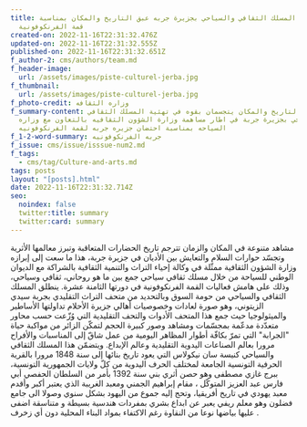 ```yaml
---
title: خصوصيات المسلك الثقافي والسياحي بجزيرة جربه عبق التاريخ والمكان بمناسبة
  قمة الفرنكوفونية
created-on: 2022-11-16T22:31:32.476Z
updated-on: 2022-11-16T22:31:32.555Z
published-on: 2022-11-16T22:31:32.651Z
f_author-2: cms/authors/team.md
f_header-image:
  url: /assets/images/piste-culturel-jerba.jpg
f_thumbnail:
  url: /assets/images/piste-culturel-jerba.jpg
f_photo-credit: وزاره الثقافه
f_summary-content: عبق التاريخ والمكان يتجسمان بقوه في تهئية المسلك الثقافي
  والسياحي بجزيرة جربة في اطار مساهمة وزارة الشؤون الثقافيه بالتعاون مع وزاره
  السياحه بمناسبة احتضان جزيره جربه لقمة الفرنكوفونيه
f_1-2-word-summary: جربه الفرنكوفونيه
f_issue: cms/issue/isssue-num2.md
f_tags:
  - cms/tag/Culture-and-arts.md
tags: posts
layout: "[posts].html"
date: 2022-11-16T22:31:32.714Z
seo:
  noindex: false
  twitter:title: summary
  twitter:card: summary
---
```

مشاهد متنوعة في المكان والزمان تترجم تاريخ الحضارات المتعاقبة وتبرز معالمها الأثرية وتجسّد حوارات السلام والتعايش بين الأديان في جزيرة جربة، هذا ما سعت إلى إبرازه وزارة الشؤون الثقافية ممثّلة في وكالة إحياء التراث والتنمية الثقافية بالشراكة مع الديوان الوطني للسياحة من خلال مسلك ثقافي سياحي جمع بين ما هو روحاني، ثقافي وسياحي، وذلك على هامش فعاليات القمة الفرنكوفونية في دورتها الثامنة عشرة. ينطلق المسلك الثقافي والسياحي من حومة السوق وبالتحديد من متحف التراث التقليدي بجربة سيدي الزيتوني، وهو صورة لعادات وخصوصيات أهالي جزيرة الأحلام تداولتها الأساطير والميثولوجيا حيث جمع هذا المتحف الأدوات والتحف التقليدية التي وُزّعت حسب محاور متعدّدة مدعّمة بمجسّمات ومشاهد وصور كبيرة الحجم لتمكّن الزائر من مواكبة حياة "الجرابة" التي تمرّ بكافّة أطوار المظاهر اليومية من عمل شاقّ إلى المناسبات والأفراح مرورا بعالم الصناعات اليدوية التقليدية وعالم الإبداع. ويتضمّن هذا المسلك الثقافي والسياحي كنيسة سان نيكولاس التي يعود تاريخ بنائها إلى سنة 1848 مرورا بالقرية الحرفية التونسية الجامعة لمختلف الحرف اليدوية من كلّ ولايات الجمهورية التونسية، ببرج غازي مصطفى وهو حصن أثري بني سنة 1392 بأمر من السلطان الحفصي أبي فارس عبد العزيز المتوكّل ، مقام إبراهيم الجمني ومعبد الغريبة الذي يعتبر أكبر وأقدم معبد يهودي في تاريخ أفريقيا، وتحج إليه جموع من اليهود بشكل سنوي وصولا الى جامع فضلون وهو معلم ريفي يعبر عن ابداع بشري بمفردات هندسية بسيطة و متناسقة اضفى عليها بياضها نوعا من النقاوة رغم الاكتفاء بمواد البناء المحلية دون أي زخرف .